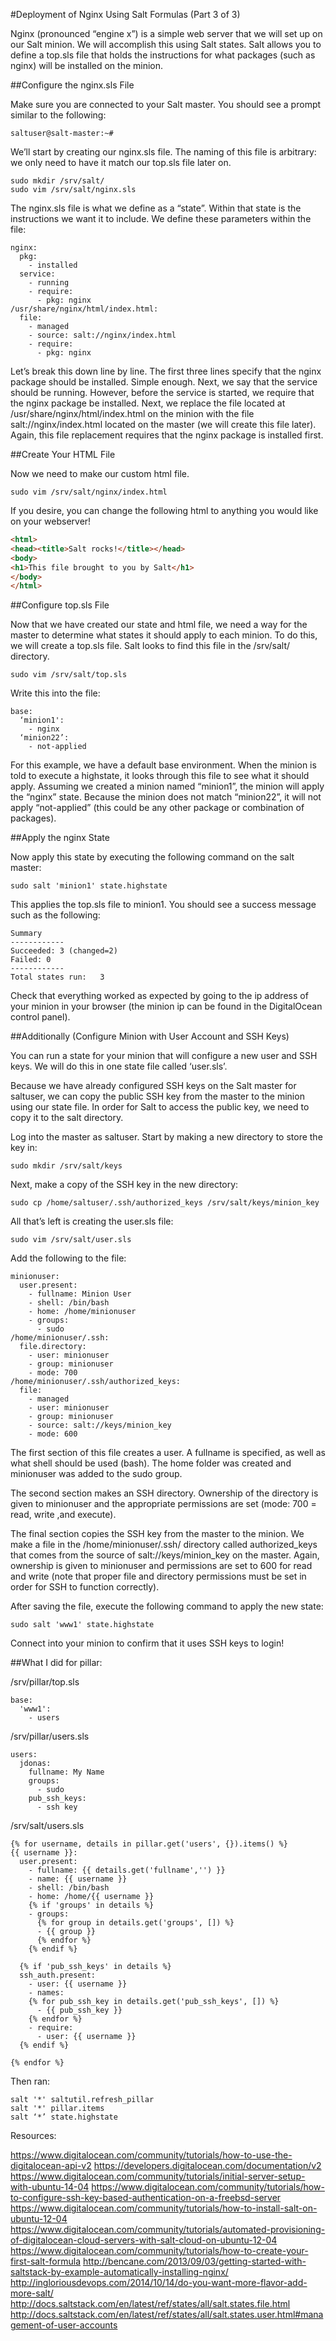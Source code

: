 #Deployment of Nginx Using Salt Formulas (Part 3 of 3)

Nginx (pronounced “engine x”) is a simple web server that we will set up on our Salt minion. We will accomplish this using Salt states. Salt allows you to define a top.sls file that holds the instructions for what packages (such as nginx) will be installed on the minion.

##Configure the nginx.sls File 

Make sure you are connected to your Salt master. You should see a prompt similar to the following:

```
saltuser@salt-master:~#
```

We’ll start by creating our nginx.sls file. The naming of this file is arbitrary: we only need to have it match our top.sls file later on. 

```
sudo mkdir /srv/salt/
sudo vim /srv/salt/nginx.sls
```

The nginx.sls file is what we define as a “state”. Within that state is the instructions we want it to include. We define these parameters within the file:

```
nginx:
  pkg:
    - installed
  service:
    - running
    - require:
      - pkg: nginx
/usr/share/nginx/html/index.html:
  file:
    - managed
    - source: salt://nginx/index.html
    - require:
      - pkg: nginx
```


Let’s break this down line by line. The first three lines specify that the nginx package should be installed. Simple enough. Next, we say that the service should be running. However, before the service is started, we require that the nginx package be installed. Next, we replace the file located at /usr/share/nginx/html/index.html on the minion with the file salt://nginx/index.html located on the master (we will create this file later). Again, this file replacement requires that the nginx package is installed first.

##Create Your HTML File

Now we need to make our custom html file. 

```
sudo vim /srv/salt/nginx/index.html
```

If you desire, you can change the following html to anything you would like on your webserver!

```html
<html>
<head><title>Salt rocks!</title></head>
<body>
<h1>This file brought to you by Salt</h1>
</body>
</html>
```

##Configure top.sls File

Now that we have created our state and html file, we need a way for the master to determine what states it should apply to each minion. To do this, we will create a top.sls file. Salt looks to find this file in the /srv/salt/ directory.

```
sudo vim /srv/salt/top.sls
```

Write this into the file:

```
base:
  ‘minion1':
    - nginx 
  ‘minion22’:
    - not-applied
```

For this example, we have a default base environment. When the minion is told to execute a highstate, it looks through this file to see what it should apply. Assuming we created a minion named “minion1”, the minion will apply the “nginx” state. Because the minion does not match “minion22”, it will not apply “not-applied” (this could be any other package or combination of packages).

##Apply the nginx State

Now apply this state by executing the following command on the salt master:

```
sudo salt 'minion1' state.highstate
```

This applies the top.sls file to minion1. You should see a success message such as the following:

```
Summary
------------
Succeeded: 3 (changed=2)
Failed:	0
------------
Total states run: 	3
```

Check that everything worked as expected by going to the ip address of your minion in your browser (the minion ip can be found in the DigitalOcean control panel).

##Additionally (Configure Minion with User Account and SSH Keys)

You can run a state for your minion that will configure a new user and SSH keys. We will do this in one state file called ‘user.sls’. 

Because we have already configured SSH keys on the Salt master for saltuser, we can copy the public SSH key from the master to the minion using our state file. In order for Salt to access the public key, we need to copy it to the salt directory. 

Log into the master as saltuser. Start by making a new directory to store the key in:

`sudo mkdir /srv/salt/keys`

Next, make a copy of the SSH key in the new directory:

`sudo cp /home/saltuser/.ssh/authorized_keys /srv/salt/keys/minion_key`

All that’s left is creating the user.sls file:

`sudo vim /srv/salt/user.sls`

Add the following to the file:
```
minionuser:
  user.present:
    - fullname: Minion User
    - shell: /bin/bash
    - home: /home/minionuser
    - groups:
      - sudo
/home/minionuser/.ssh:
  file.directory:
    - user: minionuser
    - group: minionuser
    - mode: 700
/home/minionuser/.ssh/authorized_keys:
  file:
    - managed
    - user: minionuser
    - group: minionuser
    - source: salt://keys/minion_key
    - mode: 600
```
The first section of this file creates a user. A fullname is specified, as well as what shell should be used (bash). The home folder was created and minionuser was added to the sudo group.

The second section makes an SSH directory. Ownership of the directory is given to minionuser and the appropriate permissions are set (mode: 700 = read, write ,and execute). 

The final section copies the SSH key from the master to the minion. We make a file in the /home/minionuser/.ssh/ directory called authorized\_keys that comes from the source of salt://keys/minion\_key on the master. Again, ownership is given to minionuser and permissions are set to 600 for read and write (note that proper file and directory permissions must be set in order for SSH to function correctly).

After saving the file, execute the following command to apply the new state:

`sudo salt 'www1' state.highstate`

Connect into your minion to confirm that it uses SSH keys to login!

##What I did for pillar:

/srv/pillar/top.sls
```
base:
  'www1':
    - users
```
/srv/pillar/users.sls
```
users:
  jdonas:
    fullname: My Name
    groups:
      - sudo
    pub_ssh_keys:
      - ssh key
```
/srv/salt/users.sls
```
{% for username, details in pillar.get('users', {}).items() %}
{{ username }}:
  user.present:
    - fullname: {{ details.get('fullname','') }}
    - name: {{ username }}
    - shell: /bin/bash
    - home: /home/{{ username }}
    {% if 'groups' in details %}
    - groups:
      {% for group in details.get('groups', []) %}
      - {{ group }}
      {% endfor %}
    {% endif %}

  {% if 'pub_ssh_keys' in details %}
  ssh_auth.present:
    - user: {{ username }}
    - names:
    {% for pub_ssh_key in details.get('pub_ssh_keys', []) %}
      - {{ pub_ssh_key }}
    {% endfor %}
    - require:
      - user: {{ username }}
  {% endif %}

{% endfor %}
```
Then ran:
```
salt '*' saltutil.refresh_pillar
salt '*' pillar.items
salt ‘*’ state.highstate
```

Resources:

https://www.digitalocean.com/community/tutorials/how-to-use-the-digitalocean-api-v2
https://developers.digitalocean.com/documentation/v2
https://www.digitalocean.com/community/tutorials/initial-server-setup-with-ubuntu-14-04
https://www.digitalocean.com/community/tutorials/how-to-configure-ssh-key-based-authentication-on-a-freebsd-server
https://www.digitalocean.com/community/tutorials/how-to-install-salt-on-ubuntu-12-04
https://www.digitalocean.com/community/tutorials/automated-provisioning-of-digitalocean-cloud-servers-with-salt-cloud-on-ubuntu-12-04
https://www.digitalocean.com/community/tutorials/how-to-create-your-first-salt-formula
http://bencane.com/2013/09/03/getting-started-with-saltstack-by-example-automatically-installing-nginx/
http://ingloriousdevops.com/2014/10/14/do-you-want-more-flavor-add-more-salt/
http://docs.saltstack.com/en/latest/ref/states/all/salt.states.file.html
http://docs.saltstack.com/en/latest/ref/states/all/salt.states.user.html#management-of-user-accounts
